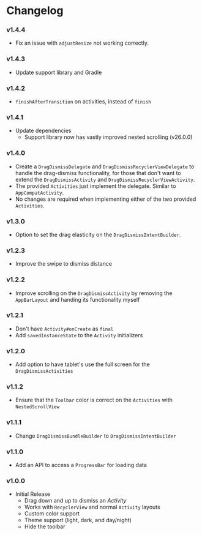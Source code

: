 # Changelog


### v1.4.4

* Fix an issue with `adjustResize` not working correctly.

### v1.4.3

* Update support library and Gradle

### v1.4.2

* `finishAfterTransition` on activities, instead of `finish`

### v1.4.1

* Update dependencies
  * Support library now has vastly improved nested scrolling (v26.0.0)

### v1.4.0

* Create a `DragDismissDelegate` and `DragDismissRecyclerViewDelegate` to handle the drag-dismiss functionality, for those that don't want to extend the `DragDismissActivity` and `DragDismissRecyclerViewActivity`.
* The provided `Activities` just implement the delegate. Similar to `AppCompatActivity`.
* No changes are required when implementing either of the two provided `Activities`.

### v1.3.0

* Option to set the drag elasticity on the `DragDismissIntentBuilder`.

### v1.2.3

* Improve the swipe to dismiss distance

### v1.2.2

* Improve scrolling on the `DragDismissActivity` by removing the `AppBarLayout` and handing its functionality myself

### v1.2.1

* Don't have `Activity#onCreate` as `final`
* Add `savedInstanceState` to the `Activity` initializers

### v1.2.0

* Add option to have tablet's use the full screen for the `DragDismissActivities`

### v1.1.2

* Ensure that the `Toolbar` color is correct on the `Activities` with `NestedScrollView`

### v1.1.1

* Change `DragDismissBundleBuilder` to `DragDismissIntentBuilder`

### v1.1.0

* Add an API to access a `ProgressBar` for loading data

### v1.0.0

* Initial Release
  * Drag down and up to dismiss an *Activity*
  * Works with `RecyclerView` and normal `Activity` layouts
  * Custom color support
  * Theme support (light, dark, and day/night)
  * Hide the toolbar
